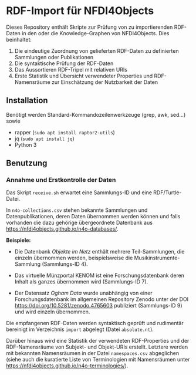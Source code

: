 # RDF-Import für NFDI4Objects

Dieses Repository enthält Skripte zur Prüfung von zu importierenden RDF-Daten
in den oder die Knowledge-Graphen von NFDI4Objects. Dies beinhaltet:

1. Die eindeutige Zuordnung von gelieferten RDF-Daten zu definierten Sammlungen oder Publikationen
2. Die syntaktische Prüfung der RDF-Daten
3. Das Aussortieren RDF-Tripel mit relativen URIs
4. Erste Statistik und Übersicht verwendeter Properties und RDF-Namensräume zur Einschätzung der Nutzbarkeit der Daten

## Installation

Benötigt werden Standard-Kommandozeilenwerkzeuge (grep, awk, sed...) sowie

- rapper (`sudo apt install raptor2-utils`)
- jq (`sudo apt install jq`)
- Python 3

## Benutzung

### Annahme und Erstkontrolle der Daten

Das Skript `receive.sh` erwartet eine Sammlungs-ID und eine RDF/Turtle-Datei.

In `n4o-collections.csv` stehen bekannte Sammlungen und Datenpublikationen,
deren Daten übernommen werden können und falls vorhanden die dazu gehörige
übergeordnete Datenbank aus <https://nfdi4objects.github.io/n4o-databases/>.

**Beispiele:**

- Die Datenbank *Objekte im Netz* enthält mehrere Teil-Sammlungen, die einzeln 
  übernommen werden, beispielsweise die Musikinstrumente-Sammlung (Sammlungs-ID 4). 

- Das virtuelle Münzportal KENOM ist eine Forschungsdatenbank deren Inhalt
  als ganzes übernommen wird (Sammlungs-ID 7).

- Der Datensatz *Ogham Data* wurde unabhängig von einer Forschungsdatenbank im
  allgemeinen Repository Zenodo unter der DOI <https://doi.org/10.5281/zenodo.4765603>
  publiziert (Sammlungs-ID 9) und wird einzeln übernommen.

Die empfangenen RDF-Daten werden syntaktisch geprüft und rudimentär bereinigt
im Verzeichnis `import` abgelegt (Datei `absolute.nt`).

Darüber hinaus wird eine Statistik der verwendeten RDF-Properties und der
RDF-Namensräume von Subjekt- und Objekt-URIs erstellt. Letztere werden mit
bekannten Namensräumen in der Datei `namespaces.csv` abgeglichen
(siehe auch die kuratierte Liste von Terminologien mit Namensräumen unter
<https://nfdi4objects.github.io/n4o-terminologies/>).
